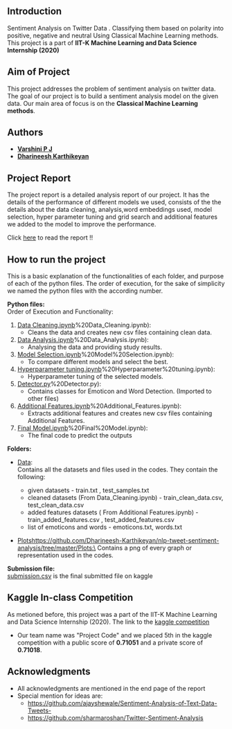 ## Introduction
Sentiment Analysis on Twitter Data . Classifying them based on polarity into positive, negative and neutral Using Classical Machine Learning methods.
This project is a part of **IIT-K Machine Learning and Data Science Internship (2020)**


## Aim of Project

This project addresses the problem of sentiment analysis on twitter data. The goal of our project is to build a sentiment analysis model on the given data. Our main area of focus is on the **Classical Machine Learning methods**. 

## Authors

* [**Varshini P J**](https://github.com/)
* [**Dharineesh Karthikeyan**](https://github.com/Dharineesh-Karthikeyan)

## Project Report
The project report is a detailed analysis report of our project. It has the details of the performance of different models we used, consists of the the details about the data cleaning, analysis,word embeddings used, model selection, hyper parameter tuning and grid search and additional features we added to the model to improve the performance.

Click [here](https://github.com/Dharineesh-Karthikeyan/nlp-tweet-sentiment-analysis/blob/master/Project_Report.pdf) to read the report !!

## How to run the project
This is a basic explanation of the functionalities of each folder, and purpose of each of the python files.
The order of execution, for the sake of simplicity we named the python files with the according number.

**Python files:**\
   Order of Execution and Functionality:
   1. [Data Cleaning.ipynb](https://github.com/Dharineesh-Karthikeyan/nlp-tweet-sentiment-analysis/blob/master/1)%20Data_Cleaning.ipynb):
       * Cleans the data and creates new csv files containing clean data.
   2. [Data Analysis.ipynb](https://github.com/Dharineesh-Karthikeyan/nlp-tweet-sentiment-analysis/blob/master/2)%20Data_Analysis.ipynb):
       * Analysing the data and providing study results.
   3. [Model Selection.ipynb](https://github.com/Dharineesh-Karthikeyan/nlp-tweet-sentiment-analysis/blob/master/3)%20Model%20Selection.ipynb):
       * To compare different models and select the best.
   4. [Hyperparameter tuning.ipynb](https://github.com/Dharineesh-Karthikeyan/nlp-tweet-sentiment-analysis/blob/master/4)%20Hyperparameter%20tuning.ipynb):
       * Hyperparameter tuning of the selected models.
   5. [Detector.py](https://github.com/Dharineesh-Karthikeyan/nlp-tweet-sentiment-analysis/blob/master/5)%20Detector.py):
       * Contains classes for Emoticon and Word Detection. (Imported to other files)
   6. [Additional Features.ipynb](https://github.com/Dharineesh-Karthikeyan/nlp-tweet-sentiment-analysis/blob/master/6)%20Additional_Features.ipynb):
       * Extracts additional features and creates new csv files containing Additional Features.
   7. [Final Model.ipynb](https://github.com/Dharineesh-Karthikeyan/nlp-tweet-sentiment-analysis/blob/master/7)%20Final%20Model.ipynb):
       * The final code to predict the outputs

**Folders:**
   * [Data](https://github.com/Dharineesh-Karthikeyan/nlp-tweet-sentiment-analysis/tree/master/Data):\
     Contains all the datasets and files used in the codes. They contain the following:
     * given datasets - train.txt , test_samples.txt
     * cleaned datasets (From Data_Cleaning.ipynb) - train_clean_data.csv, test_clean_data.csv
     * added features datasets ( From Additional Features.ipynb) - train_added_features.csv , test_added_features.csv
     * list of emoticons and words - emoticons.txt, words.txt
	
	
   * [Plots]()https://github.com/Dharineesh-Karthikeyan/nlp-tweet-sentiment-analysis/tree/master/Plots:\
     Contains a png of every graph or representation used in the codes.


**Submission file:**\
[submission.csv](https://github.com/Dharineesh-Karthikeyan/nlp-tweet-sentiment-analysis/blob/master/submission.csv) is the final submitted file on kaggle


## Kaggle In-class Competition

As metioned before, this project was a part of the IIT-K Machine Learning and Data Science Internship (2020).
The link to the [kaggle competition](https://www.kaggle.com/c/sentiment-analysis-of-tweets)
* Our team name was "Project Code" and we placed 5th in the kaggle competition with a public score of **0.71051** and a private score of **0.71018**.


## Acknowledgments

* All acknowledgments are mentioned in the end page of the report 
* Special mention for ideas are:
    * https://github.com/ajayshewale/Sentiment-Analysis-of-Text-Data-Tweets-
    * https://github.com/sharmaroshan/Twitter-Sentiment-Analysis


